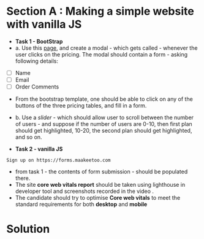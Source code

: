 
# Section A : Making a simple website with vanilla JS

- **Task 1 - BootStrap**
- a. Use this [page](https://getbootstrap.com/docs/4.0/examples/pricing/), and create a modal - which gets called - whenever the user clicks on the pricing. The modal should contain a form - asking following details:
- [ ]  Name
- [ ]  Email
- [ ]  Order Comments
- From the bootstrap template, one should be able to click on any of the buttons of the three pricing tables, and fill in a form.

- b. Use a *slider* - which should allow user to scroll between the number of users - and suppose if the number of users are 0-10, then first plan should get highlighted, 10-20, the second plan should get highlighted, and so on.
- **Task 2 - vanilla JS**

`Sign up on https://forms.maakeetoo.com`

- from task 1 - the contents of form submission - should be populated there.
- The site **core web vitals report** should be taken using lighthouse in developer tool and screenshots recorded in the video .
- The candidate should try to optimise **Core web vitals** to meet the standard requirements for both **desktop** and **mobile**


# Solution

